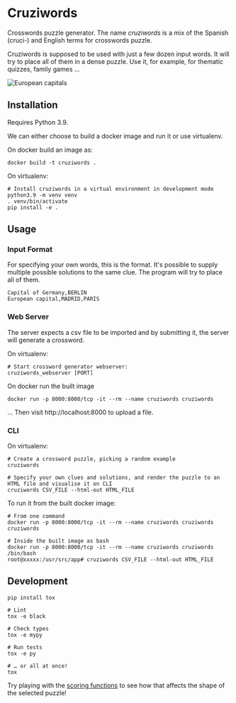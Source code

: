 # Cruziwords

Crosswords puzzle generator. The name *cruziwords* is a mix of the Spanish (cruci-) and English terms for crosswords puzzle.

Cruziwords is supposed to be used with just a few dozen input words. It will try to place all of them in a dense
puzzle. Use it, for example, for thematic quizzes, family games …

![European capitals](doc/european-capitals.png)

## Installation

Requires Python 3.9.

We can either choose to build a docker image and run it or use virtualenv.

On docker build an image as:

```shell
docker build -t cruziwords .
```

On virtualenv:

```shell
# Install cruziwords in a virtual environment in development mode
python3.9 -m venv venv
. venv/bin/activate
pip install -e .
```

## Usage

### Input Format

For specifying your own words, this is the format. It's possible to supply multiple possible solutions to the same
clue. The program will try to place all of them.

```
Capital of Germany,BERLIN
European capital,MADRID,PARIS
```

### Web Server

The server expects a csv file to be imported and by submitting it, the server will generate a crossword.

On virtualenv:

```shell
# Start crossword generator webserver:
cruziwords_webserver [PORT]
```

On docker run the built image

```shell
docker run -p 8000:8000/tcp -it --rm --name cruziwords cruziwords
```

… Then visit http://localhost:8000 to upload a file.

### CLI

On virtualenv:

```shell
# Create a crossword puzzle, picking a random example
cruziwords

# Specify your own clues and solutions, and render the puzzle to an HTML file and visualise it on CLI
cruziwords CSV_FILE --html-out HTML_FILE
```

To run it from the built docker image:

```shell
# From one command
docker run -p 8000:8000/tcp -it --rm --name cruziwords cruziwords cruziwords

# Inside the built image as bash
docker run -p 8000:8000/tcp -it --rm --name cruziwords cruziwords /bin/bash
root@xxxxx:/usr/src/app# cruziwords CSV_FILE --html-out HTML_FILE
```

## Development

```shell
pip install tox

# Lint
tox -e black

# Check types
tox -e mypy

# Run tests
tox -e py

# … or all at once!
tox
```

Try playing with the [scoring functions](cruziwords/scoring.py) to see how that affects the shape of the selected
puzzle!